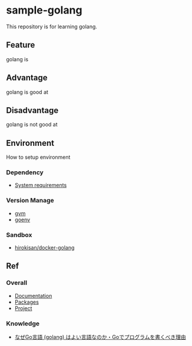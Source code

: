 # sample-golang
This repository is for learning golang.

## Feature
golang is

## Advantage
golang is good at

## Disadvantage
golang is not good at


## Environment
How to setup environment

### Dependency
* [System requirements](https://golang.org/doc/install#requirements)

### Version Manage
* [gvm](https://github.com/moovweb/gvm)
* [goenv](https://github.com/syndbg/goenv)

### Sandbox
* [hirokisan/docker-golang](https://github.com/hirokisan/docker-golang)

## Ref

### Overall
* [Documentation](https://golang.org/doc/)
* [Packages](https://golang.org/pkg/)
* [Project](https://golang.org/project/)

### Knowledge
* [なぜGo言語 (golang) はよい言語なのか・Goでプログラムを書くべき理由](http://www.yunabe.jp/docs/why_golang_is_good.html)
